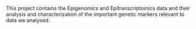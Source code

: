 This project contains the Epigenomics and Epitranscriptomics data and their analysis and characterization of the important genetic markers relevant to data we analysed.
